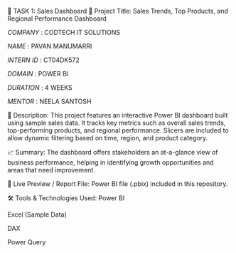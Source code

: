 🔹 TASK 1: Sales Dashboard
📌 Project Title:
Sales Trends, Top Products, and Regional Performance Dashboard

*COMPANY* : CODTECH IT SOLUTIONS

*NAME* : PAVAN MANUMARRI

*INTERN ID* : CT04DK572

*DOMAIN* : POWER BI

*DURATION* : 4 WEEKS

*MENTOR* : NEELA SANTOSH


📄 Description:
This project features an interactive Power BI dashboard built using sample sales data. It tracks key metrics such as overall sales trends, top-performing products, and regional performance. Slicers are included to allow dynamic filtering based on time, region, and product category.

📈 Summary:
The dashboard offers stakeholders an at-a-glance view of business performance, helping in identifying growth opportunities and areas that need improvement.

🔗 Live Preview / Report File:
Power BI file (.pbix) included in this repository.

🛠️ Tools & Technologies Used:
Power BI

Excel (Sample Data)

DAX

Power Query
